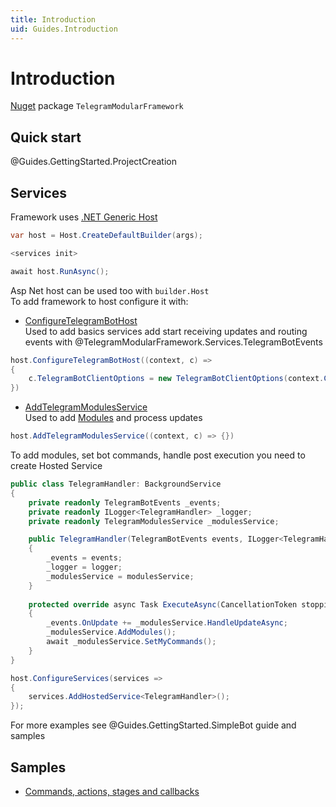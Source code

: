 ```yaml
---
title: Introduction
uid: Guides.Introduction
---
```


# Introduction

[Nuget](https://www.nuget.org/packages/TelegramModularFramework/) package `TelegramModularFramework`

## Quick start

@Guides.GettingStarted.ProjectCreation

## Services

Framework uses [.NET Generic Host](https://learn.microsoft.com/en-us/dotnet/core/extensions/generic-host)  

```csharp
var host = Host.CreateDefaultBuilder(args); 

<services init>

await host.RunAsync();
```

Asp Net host can be used too with `builder.Host`  
To add framework to host configure it with:

- [ConfigureTelegramBotHost](xref:TelegramModularFramework.TelegramBotHostBuilderExtensions.ConfigureTelegramBotHost(Microsoft.Extensions.Hosting.IHostBuilder,Action{Microsoft.Extensions.Hosting.HostBuilderContext,TelegramModularFramework.Services.TelegramBotHostConfiguration}))   
  Used to add basics services add start receiving updates and routing events with
  @TelegramModularFramework.Services.TelegramBotEvents

```csharp
host.ConfigureTelegramBotHost((context, c) =>
{
    c.TelegramBotClientOptions = new TelegramBotClientOptions(context.Configuration["Telegram:Token"]);
})
```

- [AddTelegramModulesService](xref:TelegramModularFramework.TelegramBotHostBuilderExtensions.AddTelegramModulesService(Microsoft.Extensions.Hosting.IHostBuilder,Action{Microsoft.Extensions.Hosting.HostBuilderContext,TelegramModularFramework.Services.TelegramModulesConfiguration}))  
  Used to add [Modules](xref:Guides.TelegramModule) and process updates

```csharp
host.AddTelegramModulesService((context, c) => {})
```

To add modules, set bot commands, handle post execution you need to create Hosted Service
```csharp
public class TelegramHandler: BackgroundService
{
    private readonly TelegramBotEvents _events;
    private readonly ILogger<TelegramHandler> _logger;
    private readonly TelegramModulesService _modulesService;

    public TelegramHandler(TelegramBotEvents events, ILogger<TelegramHandler> logger, TelegramModulesService modulesService)
    {
        _events = events;
        _logger = logger;
        _modulesService = modulesService;
    }
    
    protected override async Task ExecuteAsync(CancellationToken stoppingToken)
    {
        _events.OnUpdate += _modulesService.HandleUpdateAsync;
        _modulesService.AddModules();
        await _modulesService.SetMyCommands();
    }
}
```
```csharp
host.ConfigureServices(services =>
{
    services.AddHostedService<TelegramHandler>();
});
```
For more examples see @Guides.GettingStarted.SimpleBot guide and samples

## Samples

- [Commands, actions, stages and callbacks](https://github.com/Neisvestney/TelegramModularFramework/tree/master/samples/TelegramModularFramework.Sample)